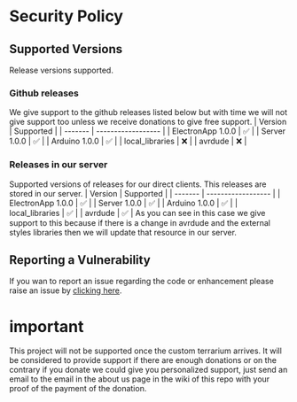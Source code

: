 # Security Policy

## Supported Versions

Release versions supported.

### Github releases
We give support to the github releases listed below but with time we will not give support too unless we receive donations to give free support.
| Version | Supported          |
| ------- | ------------------ |
| ElectronApp 1.0.0   | :white_check_mark: |
| Server 1.0.0   | :white_check_mark: |
| Arduino 1.0.0   | :white_check_mark: |
| local_libraries   | :x: |
| avrdude   | :x: |

### Releases in our server
Supported versions of releases for our direct clients. This releases are stored in our server.
| Version | Supported          |
| ------- | ------------------ |
| ElectronApp 1.0.0   | :white_check_mark: |
| Server 1.0.0   | :white_check_mark: |
| Arduino 1.0.0   | :white_check_mark: |
| local_libraries   | :white_check_mark: |
| avrdude   | :white_check_mark: |
As you can see in this case we give support to this because if there is a change in avrdude and the external styles libraries then we will update that resource in our server.

## Reporting a Vulnerability

If you wan to report an issue regarding the code or enhancement please raise an issue by [clicking here](https://github.com/dmtzs/SmartTerrariumR/issues).

# important
This project will not be supported once the custom terrarium arrives. It will be considered to provide support if there are enough donations or on the contrary if you donate we could give you personalized support, just send an email to the email in the about us page in the wiki of this repo with your proof of the payment of the donation.